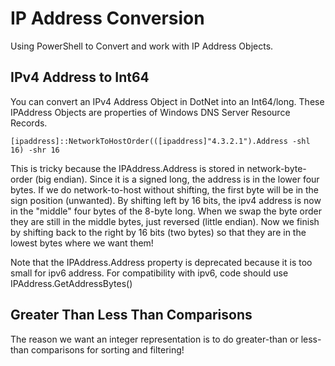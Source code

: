# IP Address Conversion

Using PowerShell to Convert and work with IP Address Objects.

## IPv4 Address to Int64

You can convert an IPv4 Address Object in DotNet into an Int64/long. These IPAddress Objects are properties of Windows DNS Server Resource Records.

`[ipaddress]::NetworkToHostOrder(([ipaddress]"4.3.2.1").Address -shl 16) -shr 16`

This is tricky because the IPAddress.Address is stored in network-byte-order (big endian).
Since it is a signed long, the address is in the lower four bytes.
If we do network-to-host without shifting, the first byte will be in the sign position (unwanted).
By shifting left by 16 bits, the ipv4 address is now in the "middle" four bytes of the 8-byte long.
When we swap the byte order they are still in the middle bytes, just reversed (little endian).
Now we finish by shifting back to the right by 16 bits (two bytes) so that they are in the lowest bytes where we want them!

Note that the IPAddress.Address property is deprecated because it is too small for ipv6 address.
For compatibility with ipv6, code should use IPAddress.GetAddressBytes()

## Greater Than Less Than Comparisons

The reason we want an integer representation is to do greater-than or less-than comparisons for sorting and filtering!
